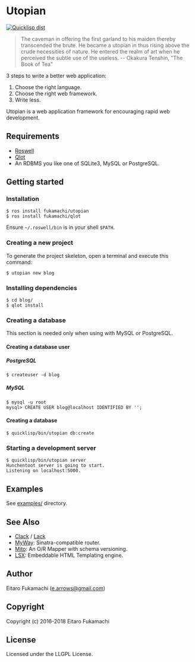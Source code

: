 # Utopian

[![Quicklisp dist](http://quickdocs.org/badge/utopian.svg)](http://quickdocs.org/utopian/)

> The caveman in offering the first garland to his maiden thereby transcended the brute. He became a utopian in thus rising above the crude necessities of nature. He entered the realm of art when he perceived the subtle use of the useless.
> -- Okakura Tenshin, "The Book of Tea"

3 steps to write a better web application:

1. Choose the right language.
2. Choose the right web framework.
3. Write less.

Utopian is a web application framework for encouraging rapid web development.

## Requirements

* [Roswell](https://github.com/roswell/roswell)
* [Qlot](https://github.com/fukamachi/qlot)
* An RDBMS you like one of SQLite3, MySQL or PostgreSQL.

## Getting started

### Installation

```
$ ros install fukamachi/utopian
$ ros install fukamachi/qlot
```

Ensure `~/.roswell/bin` is in your shell `$PATH`.

### Creating a new project

To generate the project skeleton, open a terminal and execute this command:

```
$ utopian new blog
```

### Installing dependencies

```
$ cd blog/
$ qlot install
```

### Creating a database

This section is needed only when using with MySQL or PostgreSQL.

#### Creating a database user

##### PostgreSQL

```
$ createuser -d blog
```

##### MySQL

```
$ mysql -u root
mysql> CREATE USER blog@localhost IDENTIFIED BY '';
```

#### Creating a database

```
$ quicklisp/bin/utopian db:create
```

### Starting a development server

```
$ quicklisp/bin/utopian server
Hunchentoot server is going to start.
Listening on localhost:5000.
```

## Examples

See [examples/](https://github.com/fukamachi/utopian/tree/next/example) directory.

## See Also

- [Clack](https://github.com/fukamachi/clack) / [Lack](https://github.com/fukamachi/lack)
- [MyWay](https://github.com/fukamachi/myway): Sinatra-compatible router.
- [Mito](https://github.com/fukamachi/mito): An O/R Mapper with schema versioning.
- [LSX](https://github.com/fukamachi/lsx): Embeddable HTML Templating engine.

## Author

Eitaro Fukamachi (e.arrows@gmail.com)

## Copyright

Copyright (c) 2016-2018 Eitaro Fukamachi

## License

Licensed under the LLGPL License.
